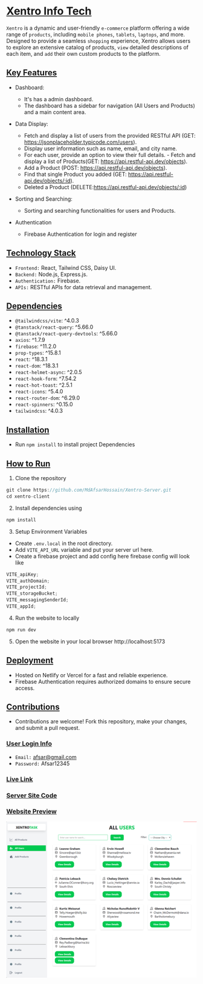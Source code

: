 # [Xentro Info Tech](https://xentro-task.web.app)

`Xentro` is a dynamic and user-friendly `e-commerce` platform offering a wide range of `products`, including `mobile phones`, `tablets`, `laptops`, and more. Designed to provide a seamless `shopping` experience, Xentro allows users to explore an extensive catalog of products, `view` detailed descriptions of each item, and `add` their own custom products to the platform.

## [Key Features]()

- Dashboard:

  - It's has a admin dashboard.
  - The dashboard has a sidebar for navigation (All Users and Products) and a main content area.

- Data Display:

  - Fetch and display a list of users from the provided RESTful API (GET: https://jsonplaceholder.typicode.com/users).
  - Display user information such as name, email, and city name.
  - For each user, provide an option to view their full details. - Fetch and display a list of Products(GET: https://api.restful-api.dev/objects).
  - Add a Product (POST: https://api.restful-api.dev/objects).
  - Find that single Product you added (GET: https://api.restful-api.dev/objects/:id).
  - Deleted a Product (DELETE:https://api.restful-api.dev/objects/:id)

- Sorting and Searching:
  - Sorting and searching functionalities for users and Products.
- Authentication
  - Firebase Authentication for login and register

## [Technology Stack]()

- `Frontend:` React, Tailwind CSS, Daisy UI.
- `Backend:` Node.js, Express.js.
- `Authentication:` Firebase.
- `APIs:` RESTful APIs for data retrieval and management.

## [Dependencies]()

- `@tailwindcss/vite`: ^4.0.3
- `@tanstack/react-query`: ^5.66.0
- `@tanstack/react-query-devtools`: ^5.66.0
- `axios`: ^1.7.9
- `firebase`: ^11.2.0
- `prop-types`: ^15.8.1
- `react`: ^18.3.1
- `react-dom`: ^18.3.1
- `react-helmet-async`: ^2.0.5
- `react-hook-form`: ^7.54.2
- `react-hot-toast`: ^2.5.1
- `react-icons`: ^5.4.0
- `react-router-dom`: ^6.29.0
- `react-spinners`: ^0.15.0
- `tailwindcss`: ^4.0.3

## [Installation]()

- Run `npm install` to install project Dependencies

## [How to Run]()

1. Clone the repository

```js
git clone https://github.com/MdAfsarHossain/Xentro-Server.git
cd xentro-client
```

2. Install dependencies using

```js
npm install
```

3. Setup Environment Variables

- Create `.env.local` in the root directory.
- Add `VITE_API_URL` variable and put your server url here.
- Create a firebase project and add config here firebase config will look like

```js
VITE_apiKey;
VITE_authDomain;
VITE_projectId;
VITE_storageBucket;
VITE_messagingSenderId;
VITE_appId;
```

4. Run the website to locally

```js
npm run dev
```

5. Open the website in your local browser http://localhost:5173

## [Deployment]()

- Hosted on Netlify or Vercel for a fast and reliable experience.
- Firebase Authentication requires authorized domains to ensure secure access.

## [Contributions]()

- Contributions are welcome! Fork this repository, make your changes, and submit a pull request.

### [User Login Info]()

- `Email:` afsar@gmail.com
- `Password:` Afsar12345

### [Live Link](https://xentro-task.web.app)

### [Server Site Code](https://github.com/MdAfsarHossain/Xentro-Server)

### [Website Preview]()

<img src="https://raw.githubusercontent.com/MdAfsarHossain/Xentro-Client/refs/heads/main/xentro-info-tech.png">
